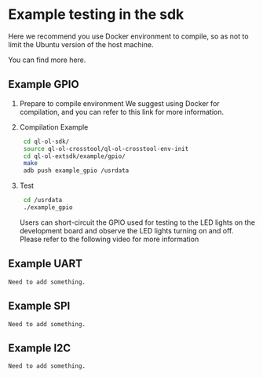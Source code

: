 # Example testing in the sdk

Here we recommend you use Docker environment to compile, so as not to limit the Ubuntu version of the host machine.

You can find more here.

## Example GPIO

1. Prepare to compile environment
   We suggest using Docker for compilation, and you can refer to this link for more information.

2. Compilation Example

   ```bash
    cd ql-ol-sdk/
    source ql-ol-crosstool/ql-ol-crosstool-env-init
    cd ql-ol-extsdk/example/gpio/
    make 
    adb push example_gpio /usrdata
   ```


3. Test

   ```bash
    cd /usrdata
    ./example_gpio
   ```

    Users can short-circuit the GPIO used for testing to the LED lights on the development board and observe the LED lights turning on and off.
    Please refer to the following video for more information

## Example UART
    Need to add something.

## Example SPI
    Need to add something.

## Example I2C
    Need to add something.



